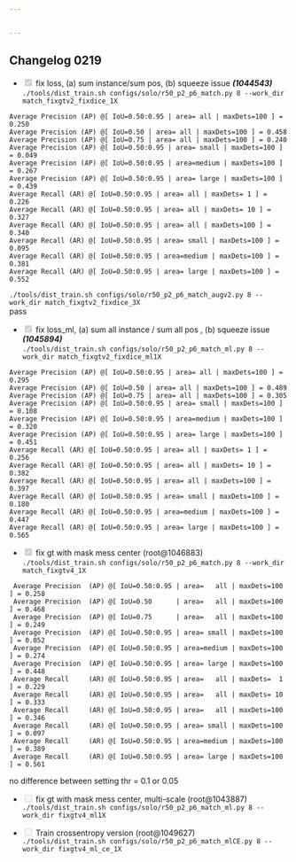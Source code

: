 ```yaml
---


---
```


<h2 id="changelog-0219">Changelog 0219</h2>
<ul>
<li class="task-list-item"><input type="checkbox" class="task-list-item-checkbox" checked="true" disabled=""> fix loss, (a) sum instance/sum pos, (b) squeeze issue <em><strong>(1044543)</strong></em><br>
<code>./tools/dist_train.sh configs/solo/r50_p2_p6_match.py 8 --work_dir match_fixgtv2_fixdice_1X</code></li>
</ul>
<pre><code>Average Precision (AP) @[ IoU=0.50:0.95 | area= all | maxDets=100 ] = 0.250  
Average Precision (AP) @[ IoU=0.50 | area= all | maxDets=100 ] = 0.458  
Average Precision (AP) @[ IoU=0.75 | area= all | maxDets=100 ] = 0.240  
Average Precision (AP) @[ IoU=0.50:0.95 | area= small | maxDets=100 ] = 0.049  
Average Precision (AP) @[ IoU=0.50:0.95 | area=medium | maxDets=100 ] = 0.267  
Average Precision (AP) @[ IoU=0.50:0.95 | area= large | maxDets=100 ] = 0.439  
Average Recall (AR) @[ IoU=0.50:0.95 | area= all | maxDets= 1 ] = 0.226  
Average Recall (AR) @[ IoU=0.50:0.95 | area= all | maxDets= 10 ] = 0.327  
Average Recall (AR) @[ IoU=0.50:0.95 | area= all | maxDets=100 ] = 0.340  
Average Recall (AR) @[ IoU=0.50:0.95 | area= small | maxDets=100 ] = 0.095  
Average Recall (AR) @[ IoU=0.50:0.95 | area=medium | maxDets=100 ] = 0.381  
Average Recall (AR) @[ IoU=0.50:0.95 | area= large | maxDets=100 ] = 0.552
</code></pre>
<p><code>./tools/dist_train.sh configs/solo/r50_p2_p6_match_augv2.py 8 --work_dir match_fixgtv2_fixdice_3X</code><br>
pass</p>
<ul>
<li class="task-list-item"><input type="checkbox" class="task-list-item-checkbox" checked="true" disabled=""> fix loss_ml, (a) sum all instance / sum all pos , (b) squeeze issue  <em><strong>(1045894)</strong></em><br>
<code>./tools/dist_train.sh configs/solo/r50_p2_p6_match_ml.py 8 --work_dir match_fixgtv2_fixdice_ml1X</code></li>
</ul>
<pre><code>Average Precision (AP) @[ IoU=0.50:0.95 | area= all | maxDets=100 ] = 0.295  
Average Precision (AP) @[ IoU=0.50 | area= all | maxDets=100 ] = 0.489  
Average Precision (AP) @[ IoU=0.75 | area= all | maxDets=100 ] = 0.305  
Average Precision (AP) @[ IoU=0.50:0.95 | area= small | maxDets=100 ] = 0.108  
Average Precision (AP) @[ IoU=0.50:0.95 | area=medium | maxDets=100 ] = 0.320  
Average Precision (AP) @[ IoU=0.50:0.95 | area= large | maxDets=100 ] = 0.451  
Average Recall (AR) @[ IoU=0.50:0.95 | area= all | maxDets= 1 ] = 0.256  
Average Recall (AR) @[ IoU=0.50:0.95 | area= all | maxDets= 10 ] = 0.382  
Average Recall (AR) @[ IoU=0.50:0.95 | area= all | maxDets=100 ] = 0.397  
Average Recall (AR) @[ IoU=0.50:0.95 | area= small | maxDets=100 ] = 0.180  
Average Recall (AR) @[ IoU=0.50:0.95 | area=medium | maxDets=100 ] = 0.447  
Average Recall (AR) @[ IoU=0.50:0.95 | area= large | maxDets=100 ] = 0.565
</code></pre>
<ul>
<li class="task-list-item"><input type="checkbox" class="task-list-item-checkbox" checked="true" disabled=""> fix gt with mask mess center (root@1046883)<br>
<code>./tools/dist_train.sh configs/solo/r50_p2_p6_match.py 8 --work_dir match_fixgtv4_1X</code></li>
</ul>
<pre><code> Average Precision  (AP) @[ IoU=0.50:0.95 | area=   all | maxDets=100 ] = 0.258
 Average Precision  (AP) @[ IoU=0.50      | area=   all | maxDets=100 ] = 0.468
 Average Precision  (AP) @[ IoU=0.75      | area=   all | maxDets=100 ] = 0.249
 Average Precision  (AP) @[ IoU=0.50:0.95 | area= small | maxDets=100 ] = 0.052
 Average Precision  (AP) @[ IoU=0.50:0.95 | area=medium | maxDets=100 ] = 0.274
 Average Precision  (AP) @[ IoU=0.50:0.95 | area= large | maxDets=100 ] = 0.448
 Average Recall     (AR) @[ IoU=0.50:0.95 | area=   all | maxDets=  1 ] = 0.229
 Average Recall     (AR) @[ IoU=0.50:0.95 | area=   all | maxDets= 10 ] = 0.333
 Average Recall     (AR) @[ IoU=0.50:0.95 | area=   all | maxDets=100 ] = 0.346
 Average Recall     (AR) @[ IoU=0.50:0.95 | area= small | maxDets=100 ] = 0.097
 Average Recall     (AR) @[ IoU=0.50:0.95 | area=medium | maxDets=100 ] = 0.389
 Average Recall     (AR) @[ IoU=0.50:0.95 | area= large | maxDets=100 ] = 0.561
</code></pre>
<p>no difference between setting thr = 0.1 or 0.05</p>
<ul>
<li class="task-list-item">
<p><input type="checkbox" class="task-list-item-checkbox" disabled=""> fix gt with mask mess center, multi-scale (root@1043887)<br>
<code>./tools/dist_train.sh configs/solo/r50_p2_p6_match_ml.py 8 --work_dir fixgtv4_ml1X</code></p>
</li>
<li class="task-list-item">
<p><input type="checkbox" class="task-list-item-checkbox" disabled=""> Train crossentropy version (root@1049627)<br>
<code>./tools/dist_train.sh configs/solo/r50_p2_p6_match_mlCE.py 8 --work_dir fixgtv4_ml_ce_1X</code></p>
</li>
</ul>

